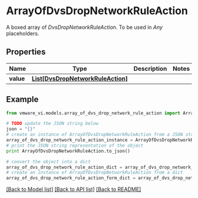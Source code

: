 # ArrayOfDvsDropNetworkRuleAction

A boxed array of *DvsDropNetworkRuleAction*. To be used in *Any* placeholders. 

## Properties
Name | Type | Description | Notes
------------ | ------------- | ------------- | -------------
**value** | [**List[DvsDropNetworkRuleAction]**](DvsDropNetworkRuleAction.md) |  | 

## Example

```python
from vmware_vi.models.array_of_dvs_drop_network_rule_action import ArrayOfDvsDropNetworkRuleAction

# TODO update the JSON string below
json = "{}"
# create an instance of ArrayOfDvsDropNetworkRuleAction from a JSON string
array_of_dvs_drop_network_rule_action_instance = ArrayOfDvsDropNetworkRuleAction.from_json(json)
# print the JSON string representation of the object
print ArrayOfDvsDropNetworkRuleAction.to_json()

# convert the object into a dict
array_of_dvs_drop_network_rule_action_dict = array_of_dvs_drop_network_rule_action_instance.to_dict()
# create an instance of ArrayOfDvsDropNetworkRuleAction from a dict
array_of_dvs_drop_network_rule_action_form_dict = array_of_dvs_drop_network_rule_action.from_dict(array_of_dvs_drop_network_rule_action_dict)
```
[[Back to Model list]](../README.md#documentation-for-models) [[Back to API list]](../README.md#documentation-for-api-endpoints) [[Back to README]](../README.md)


